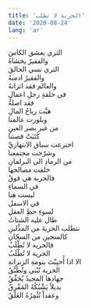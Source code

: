```yaml
---
title: 'الحرية لا تطلب'
date: '2020-08-24'
lang: 'ar'
---
```


الثري يعشق الكاسَ  
والفقيرُ يخشاهُ  
الثري نسي الخالقَ  
والفقيرُ ادمنهُ  
والعالم فقد اتزانهُ  
في حلقةِ رجلِ اعمالٍ  
فقد اصلهُ  
هبَّت رياحُ المالِ  
وبلورت عالمنا  
من غير بصر العينِ  
كَتَبَتْ قصتنا  
اخترعت سباق الانتهازيِّ  
وشرّحت مجتمعنا  
من الرمادِ الى البرلمانِ  
خلقت مصالحها  
فالحرية هي فوقْ  
في السماءِ  
ليست هنا  
في الاسفل  
لسوءِ حظِ العقلِ  
طال عليه الشتاتُ  
نتطلب الحريةَ من المذِّلينِ  
كالسجينِ من السجّانِ  
فالحرية لا تُطْلَبُ  
الحرية لا تُطْلَبُ  
الا اذا أُحبِبْتَ بنومةِ الزنزانةِ  
الحرية تُبْنى وتُطَبَّقُ  
جهادها المجيدُ يُحَقِّقُ  
بديلاً يَشْبُكُهُ المَفْرِقُ  
وعقداً تُثْمِرُهُ العَلَقُ